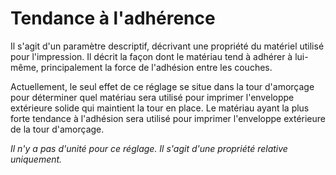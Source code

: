 Tendance à l'adhérence
===

Il s'agit d'un paramètre descriptif, décrivant une propriété du matériel utilisé pour l'impression. Il décrit la façon dont le matériau tend à adhérer à lui-même, principalement la force de l'adhésion entre les couches.

Actuellement, le seul effet de ce réglage se situe dans la tour d'amorçage pour déterminer quel matériau sera utilisé pour imprimer l'enveloppe extérieure solide qui maintient la tour en place. Le matériau ayant la plus forte tendance à l'adhésion sera utilisé pour imprimer l'enveloppe extérieure de la tour d'amorçage.

*Il n'y a pas d'unité pour ce réglage. Il s'agit d'une propriété relative uniquement.*
